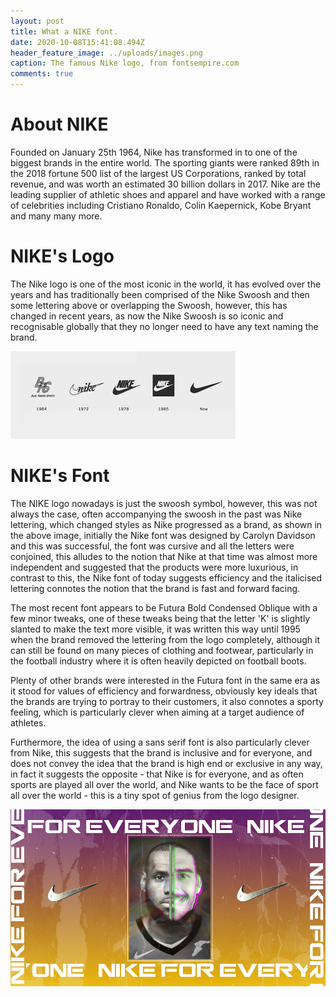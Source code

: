 ```yaml
---
layout: post
title: What a NIKE font.
date: 2020-10-08T15:41:08.494Z
header_feature_image: ../uploads/images.png
caption: The famous Nike logo, from fontsempire.com
comments: true
---
```

# **About NIKE**

Founded on January 25th 1964, Nike has transformed in to one of the biggest brands in the entire world. The sporting giants were ranked 89th in the 2018 fortune 500 list of the largest US Corporations, ranked by total revenue, and was worth an estimated 30 billion dollars in 2017. Nike are the leading supplier of athletic shoes and apparel and have worked with a range of celebrities including Cristiano Ronaldo, Colin Kaepernick, Kobe Bryant and many many more. 

# **NIKE's Logo**

The Nike logo is one of the most iconic in the world, it has evolved over the years and has traditionally been comprised of the Nike Swoosh and then some lettering above or overlapping the Swoosh, however, this has changed in recent years, as now the Nike Swoosh is so iconic and recognisable globally that they no longer need to have any text naming the brand. 

![](../uploads/nike-logo-evo.jpg "Nike Logo Evolution from Designyourway.net")

# NIKE's Font

The NIKE logo nowadays is just the swoosh symbol, however, this was not always the case, often accompanying the swoosh in the past was Nike lettering, which changed styles as Nike progressed as a brand, as shown in the above image, initially the Nike font was designed by Carolyn Davidson and this was successful, the font was cursive and all the letters were conjoined, this alludes to the notion that Nike at that time was almost more independent and suggested that the products were more luxurious, in contrast to this, the Nike font of today suggests efficiency and the italicised lettering connotes the notion that the brand is fast and forward facing.

The most recent font appears to be Futura Bold Condensed Oblique with a few minor tweaks, one of these tweaks being that the letter 'K' is slightly slanted to make the text more visible, it was written this way until 1995 when the brand removed the lettering from the logo completely, although it can still be found on many pieces of clothing and footwear, particularly in the football industry where it is often heavily depicted on football boots.

Plenty of other brands were interested in the Futura font in the same era as it stood for values of efficiency and forwardness, obviously key ideals that the brands are trying to portray to their customers, it also connotes a sporty feeling, which is particularly clever when aiming at a target audience of athletes.

Furthermore, the idea of using a sans serif font is also particularly clever from Nike, this suggests that the brand is inclusive and for everyone, and does not convey the idea that the brand is high end or exclusive in any way, in fact it suggests the opposite - that Nike is for everyone, and as often sports are played all over the world, and Nike wants to be the face of sport all over the world - this is a tiny spot of genius from the logo designer.

![](../uploads/nike-for-everyone.jpg "Nike - 'For Everyone', from creativepool.com")